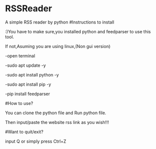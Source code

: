 # RSSReader
A simple RSS reader by python
#Instructions to install

:)You have to make sure,you installed python and feedparser to use this tool.
  
If not,Asuming you are using linux,(Non gui version)
    
-open terminal 

-sudo apt update -y

-sudo apt install python -y

-sudo apt install pip -y

-pip install feedparser

#How to use?

You can clone the python file and Run python file.

Then input/paste the website rss link as you wish!!!

#Want to quit/exit?

input Q or simply press Ctrl+Z
 
